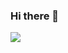 ### Hi there 👋

<!--
**DongHwiCho/DongHwiCho** is a ✨ _special_ ✨ repository because its `README.md` (this file) appears on your GitHub profile.

Here are some ideas to get you started:

- 🔭 I’m currently working on ...
- 🌱 I’m currently learning ...
- 👯 I’m looking to collaborate on ...
- 🤔 I’m looking for help with ...
- 💬 Ask me about ...
- 📫 How to reach me: ...
- 😄 Pronouns: ...
- ⚡ Fun fact: ...
-->
<a href="" target="_blank"><img src="https://img.shields.io/badge/Airplay-000000?style=flat-square&logo=airplayvideo&logoColor=white"/></a>
